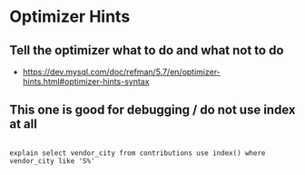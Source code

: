 # Optimizer Hints 

## Tell the optimizer what to do and what not to do 

  * https://dev.mysql.com/doc/refman/5.7/en/optimizer-hints.html#optimizer-hints-syntax

## This one is good for debugging / do not use index at all 

```

explain select vendor_city from contributions use index() where vendor_city like 'S%'

```
